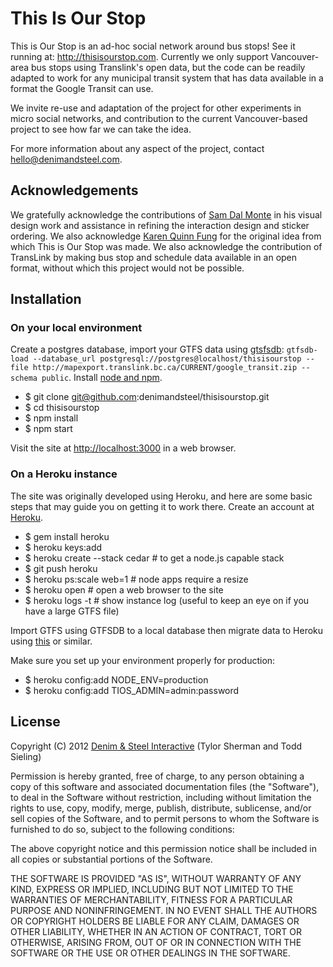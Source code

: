 # This Is Our Stop

This is Our Stop is an ad-hoc social network around bus stops! See it running at: <http://thisisourstop.com>. Currently we only support Vancouver-area bus stops using Translink's open data, but the code can be readily adapted to work for any municipal transit system that has data available in a format the Google Transit can use.

We invite re-use and adaptation of the project for other experiments in micro social networks, and contribution to the current Vancouver-based project to see how far we can take the idea.

For more information about any aspect of the project, contact hello@denimandsteel.com.

## Acknowledgements

We gratefully acknowledge the contributions of [Sam Dal Monte](http://negativeboy.com) in his visual design work and assistance in refining the interaction design and sticker ordering. We also acknowledge [Karen Quinn Fung](http://countablyinfinite.ca) for the original idea from which This is Our Stop was made. We also acknowledge the contribution of TransLink by making bus stop and schedule data available in an open format, without which this project would not be possible. 

## Installation

### On your local environment

Create a postgres database, import your GTFS data using [gtsfsdb](http://code.google.com/p/gtfsdb/): `gtfsdb-load --database_url postgresql://postgres@localhost/thisisourstop --file http://mapexport.translink.bc.ca/CURRENT/google_transit.zip --schema public`. Install [node and npm](http://nodejs.org/#download).

- $ git clone git@github.com:denimandsteel/thisisourstop.git
- $ cd thisisourstop
- $ npm install
- $ npm start

Visit the site at <http://localhost:3000> in a web browser.


### On a Heroku instance

The site was originally developed using Heroku, and here are some basic steps that may guide you on getting it to work there. Create an account at [Heroku](http://www.heroku.com/).

- $ gem install heroku
- $ heroku keys:add
- $ heroku create --stack cedar # to get a node.js capable stack
- $ git push heroku
- $ heroku ps:scale web=1 # node apps require a resize
- $ heroku open # open a web browser to the site
- $ heroku logs -t # show instance log (useful to keep an eye on if you have a large GTFS file)

Import GTFS using GTFSDB to a local database then migrate data to Heroku using [this](https://devcenter.heroku.com/articles/import-data-heroku-postgres) or similar.

Make sure you set up your environment properly for production:

- $ heroku config:add NODE_ENV=production
- $ heroku config:add TIOS_ADMIN=admin:password

## License

Copyright (C) 2012 [Denim & Steel Interactive](http://denimandsteel.com) (Tylor Sherman and Todd Sieling)

Permission is hereby granted, free of charge, to any person obtaining a copy of this software and associated documentation files (the "Software"), to deal in the Software without restriction, including without limitation the rights to use, copy, modify, merge, publish, distribute, sublicense, and/or sell copies of the Software, and to permit persons to whom the Software is furnished to do so, subject to the following conditions:

The above copyright notice and this permission notice shall be included in all copies or substantial portions of the Software.

THE SOFTWARE IS PROVIDED "AS IS", WITHOUT WARRANTY OF ANY KIND, EXPRESS OR IMPLIED, INCLUDING BUT NOT LIMITED TO THE WARRANTIES OF MERCHANTABILITY, FITNESS FOR A PARTICULAR PURPOSE AND NONINFRINGEMENT. IN NO EVENT SHALL THE AUTHORS OR COPYRIGHT HOLDERS BE LIABLE FOR ANY CLAIM, DAMAGES OR OTHER LIABILITY, WHETHER IN AN ACTION OF CONTRACT, TORT OR OTHERWISE, ARISING FROM, OUT OF OR IN CONNECTION WITH THE SOFTWARE OR THE USE OR OTHER DEALINGS IN THE SOFTWARE.
